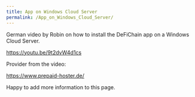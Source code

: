 ```yaml
---
title: App on Windows Cloud Server
permalink: /App_on_Windows_Cloud_Server/
---
```


German video by Robin on how to install the DeFiChain app on a Windows
Cloud Server.

<https://youtu.be/9t2dvW4d1cs>

Provider from the video:

<https://www.prepaid-hoster.de/>

Happy to add more information to this page.
